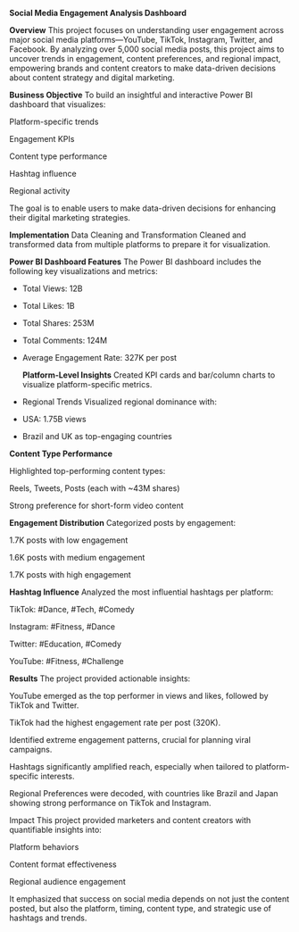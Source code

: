 **Social Media Engagement Analysis Dashboard**

**Overview**
This project focuses on understanding user engagement across major social media platforms—YouTube, TikTok, Instagram, Twitter, and Facebook. By analyzing over 5,000 social media posts, this project aims to uncover trends in engagement, content preferences, and regional impact, empowering brands and content creators to make data-driven decisions about content strategy and digital marketing.

**Business Objective**
To build an insightful and interactive Power BI dashboard that visualizes:

Platform-specific trends

Engagement KPIs

Content type performance

Hashtag influence

Regional activity

The goal is to enable users to make data-driven decisions for enhancing their digital marketing strategies.

**Implementation**
Data Cleaning and Transformation
Cleaned and transformed data from multiple platforms to prepare it for visualization.

**Power BI Dashboard Features**
The Power BI dashboard includes the following key visualizations and metrics:

- Total Views: 12B

- Total Likes: 1B

- Total Shares: 253M

- Total Comments: 124M

- Average Engagement Rate: 327K per post

  **Platform-Level Insights**
Created KPI cards and bar/column charts to visualize platform-specific metrics.

- Regional Trends
Visualized regional dominance with:

- USA: 1.75B views

 - Brazil and UK as top-engaging countries

**Content Type Performance**

Highlighted top-performing content types:

Reels, Tweets, Posts (each with ~43M shares)

Strong preference for short-form video content

**Engagement Distribution**
Categorized posts by engagement:

1.7K posts with low engagement

1.6K posts with medium engagement

1.7K posts with high engagement

**Hashtag Influence**
Analyzed the most influential hashtags per platform:

TikTok: #Dance, #Tech, #Comedy

Instagram: #Fitness, #Dance

Twitter: #Education, #Comedy

YouTube: #Fitness, #Challenge

**Results**
The project provided actionable insights:

YouTube emerged as the top performer in views and likes, followed by TikTok and Twitter.

TikTok had the highest engagement rate per post (320K).

Identified extreme engagement patterns, crucial for planning viral campaigns.

Hashtags significantly amplified reach, especially when tailored to platform-specific interests.

Regional Preferences were decoded, with countries like Brazil and Japan showing strong performance on TikTok and Instagram.

Impact
This project provided marketers and content creators with quantifiable insights into:

Platform behaviors

Content format effectiveness

Regional audience engagement

It emphasized that success on social media depends on not just the content posted, but also the platform, timing, content type, and strategic use of hashtags and trends.
